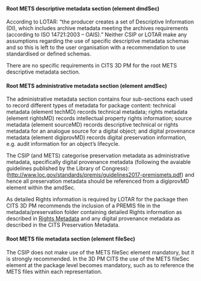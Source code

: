 #### Root METS descriptive metadata section (element dmdSec)

According to LOTAR: “the producer creates a set of Descriptive Information (DI), which includes archive metadata meeting the archives requirements (according to ISO 14721:2003 – OAIS).” Neither  CSIP or LOTAR make any assumptions regarding the use of specific descriptive metadata schemas and so this is left to the user organisation with a recommendation to use standardised or defined schemas.

There are no specific requirements in CITS 3D PM for the root METS descriptive metadata section.

#### Root METS administrative metadata section (element amdSec)

The administrative metadata section contains four sub-sections each used to record different types of metadata for package content: technical metadata (element techMD) records technical metadata; rights metadata (element rightsMD) records intellectual property rights information; source metadata (element sourceMD) records descriptive technical or rights metadata for an analogue source for a digital object; and digital provenance metadata (element digiprovMD) records digital preservation information, e.g. audit information for an object’s lifecycle.

The CSIP (and METS) categorise preservation metadata as administrative metadata, specifically digital provenance metadata (following the avaiable guidelines published by the Library of Congress): (<http://www.loc.gov/standards/premis/guidelines2017-premismets.pdf>) and hence all preservation metadata should be referenced from a digiprovMD element within the amdSec.

As detailed Rights information is required by LOTAR for the package then CITS 3D PM recommends the inclusion of a PREMIS file in the metadata/preservation folder containing detailed Rights information as described in [Rights Metadata](#rights-metadata) and any digital provenance metadata as described in the CITS Preservation Metadata.

#### Root METS file metadata section (element fileSec)

The CSIP does not make use of the METS fileSec element mandatory, but it is strongly recommended. In the 3D PM CITS the use of the METS fileSec element at the package level becomes mandatory, such as to reference the METS files within each representation.

